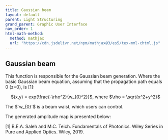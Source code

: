 ```yaml
---
title: Gaussian beam
layout: default
parent: Light Structuring
grand_parent: Graphic User Interface
nav_order: 1
html-math-method:
  method: mathjax
  url: "https://cdn.jsdelivr.net/npm/mathjax@3/es5/tex-mml-chtml.js"
---
```

## [](#header-2)Gaussian beam

This function is responsible for the Gaussian beam generation. Where the basic Gaussian beam equation, assuming that the propagation path equals 0 (z=0), is [1]:
<p align="center">
$(x,y) = exp(\frac{-\rho^2}{w_{0}^2})$, where $\rho = \sqrt{x^2+y^2}$
<p>
The  $`w_{0}`$ is a beam waist, which users can control.

The generated amplitude map is presented below:


[1] B.E.A. Saleh and M.C. Teich. Fundamentals of Photonics. Wiley Series in Pure and Applied Optics. Wiley, 2019.
 


